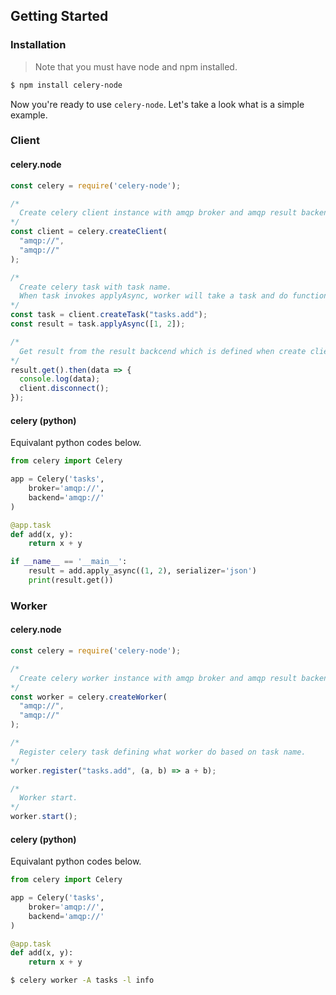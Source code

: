 ## Getting Started
### Installation
> Note that you must have node and npm installed.

```bash
$ npm install celery-node
```
Now you're ready to use `celery-node`.
Let's take a look what is a simple example.

### Client
#### celery.node
```javascript
const celery = require('celery-node');

/*
  Create celery client instance with amqp broker and amqp result backend.
*/
const client = celery.createClient(
  "amqp://",
  "amqp://"
);

/*
  Create celery task with task name. 
  When task invokes applyAsync, worker will take a task and do function based on task name.
*/
const task = client.createTask("tasks.add");
const result = task.applyAsync([1, 2]);

/*
  Get result from the result backcend which is defined when create client.
*/
result.get().then(data => {
  console.log(data);
  client.disconnect();
});
```
#### celery (python)
Equivalant python codes below.
```python
from celery import Celery

app = Celery('tasks',
    broker='amqp://',
    backend='amqp://'
)

@app.task
def add(x, y):
    return x + y

if __name__ == '__main__':
    result = add.apply_async((1, 2), serializer='json')
    print(result.get())
```
### Worker
#### celery.node
```javascript
const celery = require('celery-node');

/*
  Create celery worker instance with amqp broker and amqp result backend.
*/
const worker = celery.createWorker(
  "amqp://",
  "amqp://"
);

/*
  Register celery task defining what worker do based on task name. 
*/
worker.register("tasks.add", (a, b) => a + b);

/*
  Worker start.
*/
worker.start();
```
#### celery (python)
Equivalant python codes below.
```python
from celery import Celery

app = Celery('tasks',
    broker='amqp://',
    backend='amqp://'
)

@app.task
def add(x, y):
    return x + y
```
```bash
$ celery worker -A tasks -l info
```